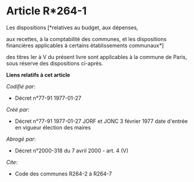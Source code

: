 # Article R*264-1

Les dispositions [*relatives au budget, aux dépenses,

aux recettes, à la comptabilité des communes, et les dispositions financières applicables à certains établissements
communaux*]

des titres Ier à V du présent livre sont applicables à la commune de Paris, sous réserve des dispositions ci-après.

**Liens relatifs à cet article**

_Codifié par_:

  - Décret n°77-91 1977-01-27

_Créé par_:

  - Décret n°77-91 1977-01-27 JORF et JONC 3 février 1977 date d'entrée en vigueur élection des maires

_Abrogé par_:

  - Décret n°2000-318 du 7 avril 2000 - art. 4 (V)

_Cite_:

  - Code des communes R264-2 à R264-7
